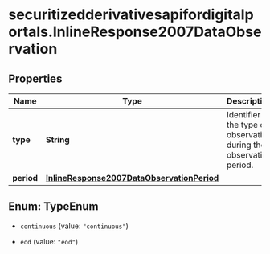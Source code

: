 # securitizedderivativesapifordigitalportals.InlineResponse2007DataObservation

## Properties

Name | Type | Description | Notes
------------ | ------------- | ------------- | -------------
**type** | **String** | Identifier of the type of observation during the observation period. | [optional] 
**period** | [**InlineResponse2007DataObservationPeriod**](InlineResponse2007DataObservationPeriod.md) |  | [optional] 



## Enum: TypeEnum


* `continuous` (value: `"continuous"`)

* `eod` (value: `"eod"`)




